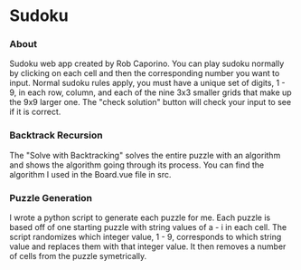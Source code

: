 # Sudoku

### About
Sudoku web app created by Rob Caporino. You can play sudoku normally by clicking on each cell and then the corresponding number you want to input. Normal sudoku rules apply, you must have a unique set of digits, 1 - 9, in each row, column, and each of the nine 3x3 smaller grids that make up the 9x9 larger one. The "check solution" button will check your input to see if it is correct.

### Backtrack Recursion
The "Solve with Backtracking" solves the entire puzzle with an algorithm and shows the algorithm going through its process. You can find the algorithm I used in the Board.vue file in src.

### Puzzle Generation
I wrote a python script to generate each puzzle for me. Each puzzle is based off of one starting puzzle with string values of a - i in each cell. The script randomizes which integer value, 1 - 9, corresponds to which string value and replaces them with that integer value. It then removes a number of cells from the puzzle symetrically.
